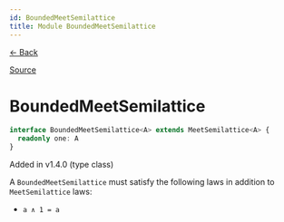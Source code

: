 ```yaml
---
id: BoundedMeetSemilattice
title: Module BoundedMeetSemilattice
---
```


[← Back](.)

[Source](https://github.com/gcanti/fp-ts/blob/master/src/BoundedMeetSemilattice.ts)

# BoundedMeetSemilattice

```ts
interface BoundedMeetSemilattice<A> extends MeetSemilattice<A> {
  readonly one: A
}
```

Added in v1.4.0 (type class)

A `BoundedMeetSemilattice` must satisfy the following laws in addition to `MeetSemilattice` laws:

- `a ∧ 1 = a`
